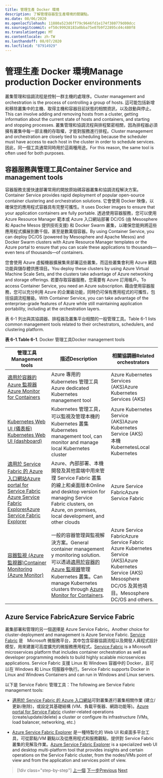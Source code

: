 ```yaml
---
title: 管理生產 Docker 環境
description: 了解管理容器型生產環境的關鍵點。
ms.date: 08/06/2020
ms.openlocfilehash: 11880a523d6ff79c9646fd1e174f380779d00dcc
ms.sourcegitcommit: ef50c99928183a0bba75e07b9f22895cd4c480f8
ms.translationtype: MT
ms.contentlocale: zh-TW
ms.lasthandoff: 08/07/2020
ms.locfileid: "87914929"
---
```

# <a name="manage-production-docker-environments"></a><span data-ttu-id="7d650-103">管理生產 Docker 環境</span><span class="sxs-lookup"><span data-stu-id="7d650-103">Manage production Docker environments</span></span>

<span data-ttu-id="7d650-104">叢集管理和協調流程是控制一群主機的處理序。</span><span class="sxs-lookup"><span data-stu-id="7d650-104">Cluster management and orchestration is the process of controlling a group of hosts.</span></span> <span data-ttu-id="7d650-105">這可能包括新增和移除叢集中的主機、取得主機和容器目前狀態的相關資訊，以及啟動與停止。</span><span class="sxs-lookup"><span data-stu-id="7d650-105">This can involve adding and removing hosts from a cluster, getting information about the current state of hosts and containers, and starting and stopping processes.</span></span> <span data-ttu-id="7d650-106">叢集管理和協調流程與排程緊密相關，因為排程器必須擁有叢集中每一部主機的存取權，才能對服務進行排程。</span><span class="sxs-lookup"><span data-stu-id="7d650-106">Cluster management and orchestration are closely tied to scheduling because the scheduler must have access to each host in the cluster in order to schedule services.</span></span> <span data-ttu-id="7d650-107">因此，同一個工具通常同時用於這兩種用途。</span><span class="sxs-lookup"><span data-stu-id="7d650-107">For this reason, the same tool is often used for both purposes.</span></span>

## <a name="container-service-and-management-tools"></a><span data-ttu-id="7d650-108">容器服務與管理工具</span><span class="sxs-lookup"><span data-stu-id="7d650-108">Container Service and management tools</span></span>

<span data-ttu-id="7d650-109">容器服務支援快速部署常用的開放原始碼容器叢集和協調流程解決方案。</span><span class="sxs-lookup"><span data-stu-id="7d650-109">Container Service provides rapid deployment of popular open-source container clustering and orchestration solutions.</span></span> <span data-ttu-id="7d650-110">它會使用 Docker 映像，以確保您的應用程式容器具有完整可攜性。</span><span class="sxs-lookup"><span data-stu-id="7d650-110">It uses Docker images to ensure that your application containers are fully portable.</span></span> <span data-ttu-id="7d650-111">透過使用容器服務，您可以使用 Azure Resource Manager 範本或 Azure 入口網站部署 DC/OS (由 Mesosphere 和 Apache Mesos 提供技術支援) 和 Docker Swarm 叢集，以確保您能夠將這些應用程式擴展到數千個，甚至是數萬個容器。</span><span class="sxs-lookup"><span data-stu-id="7d650-111">By using Container Service, you can deploy DC/OS (powered by Mesosphere and Apache Mesos) and Docker Swarm clusters with Azure Resource Manager templates or the Azure portal to ensure that you can scale these applications to thousands—even tens of thousands—of containers.</span></span>

<span data-ttu-id="7d650-112">您會使用 Azure 虛擬機器擴展集來部署這些叢集，而這些叢集會利用 Azure 網路功能與儲存體供應項目。</span><span class="sxs-lookup"><span data-stu-id="7d650-112">You deploy these clusters by using Azure Virtual Machine Scale Sets, and the clusters take advantage of Azure networking and storage offerings.</span></span> <span data-ttu-id="7d650-113">若要存取容器服務，您需要有 Azure 訂用帳戶。</span><span class="sxs-lookup"><span data-stu-id="7d650-113">To access Container Service, you need an Azure subscription.</span></span> <span data-ttu-id="7d650-114">藉由使用容器服務，您可以充分利用 Azure 的企業級功能，同時仍可保有應用程式的可攜性，包括協調流程層級。</span><span class="sxs-lookup"><span data-stu-id="7d650-114">With Container Service, you can take advantage of the enterprise-grade features of Azure while still maintaining application portability, including at the orchestration layers.</span></span>

<span data-ttu-id="7d650-115">表 6-1 列出與其協調器、排程器及叢集平台相關的一般管理工具。</span><span class="sxs-lookup"><span data-stu-id="7d650-115">Table 6-1 lists common management tools related to their orchestrators, schedulers, and clustering platform.</span></span>

<span data-ttu-id="7d650-116">**表 6-1**.</span><span class="sxs-lookup"><span data-stu-id="7d650-116">**Table 6-1**.</span></span> <span data-ttu-id="7d650-117">Docker 管理工具</span><span class="sxs-lookup"><span data-stu-id="7d650-117">Docker management tools</span></span>

| <span data-ttu-id="7d650-118">管理工具</span><span class="sxs-lookup"><span data-stu-id="7d650-118">Management tools</span></span> | <span data-ttu-id="7d650-119">描述</span><span class="sxs-lookup"><span data-stu-id="7d650-119">Description</span></span> | <span data-ttu-id="7d650-120">相關協調器</span><span class="sxs-lookup"><span data-stu-id="7d650-120">Related orchestrators</span></span> |
|------------------|-------------|-----------------------|
| [<span data-ttu-id="7d650-121">適用於容器的 Azure 監視器</span><span class="sxs-lookup"><span data-stu-id="7d650-121">Azure Monitor for Containers</span></span>](https://docs.microsoft.com/azure/monitoring/monitoring-container-insights-overview) | <span data-ttu-id="7d650-122">Azure 專用的 Kubernetes 管理工具</span><span class="sxs-lookup"><span data-stu-id="7d650-122">Azure dedicated Kubernetes management tool</span></span> | <span data-ttu-id="7d650-123">Azure Kubernetes Services (AKS)</span><span class="sxs-lookup"><span data-stu-id="7d650-123">Azure Kubernetes Services (AKS)</span></span> |
| [<span data-ttu-id="7d650-124">Kubernetes Web UI (儀表板) </span><span class="sxs-lookup"><span data-stu-id="7d650-124">Kubernetes Web UI (dashboard)</span></span>](https://kubernetes.io/docs/tasks/access-application-cluster/web-ui-dashboard/) | <span data-ttu-id="7d650-125">Kubernetes 管理工具，可以監視及管理本機的 Kubernetes 叢集</span><span class="sxs-lookup"><span data-stu-id="7d650-125">Kubernetes management tool, can monitor and manage local Kubernetes cluster</span></span> | <span data-ttu-id="7d650-126">Azure Kubernetes Service (AKS)</span><span class="sxs-lookup"><span data-stu-id="7d650-126">Azure Kubernetes Service (AKS)</span></span><br/><span data-ttu-id="7d650-127">本機 Kubernetes</span><span class="sxs-lookup"><span data-stu-id="7d650-127">Local Kubernetes</span></span> |
| [<span data-ttu-id="7d650-128">適用於 Service Fabric 的 Azure 入口網站</span><span class="sxs-lookup"><span data-stu-id="7d650-128">Azure portal for Service Fabric</span></span>](https://docs.microsoft.com/azure/service-fabric/service-fabric-cluster-creation-via-portal)<br/>[<span data-ttu-id="7d650-129">Azure Service Fabric Explorer</span><span class="sxs-lookup"><span data-stu-id="7d650-129">Azure Service Fabric Explorer</span></span>](https://docs.microsoft.com/azure/service-fabric/service-fabric-visualizing-your-cluster) | <span data-ttu-id="7d650-130">Azure、內部部署、本機開發及其他雲端中用來管理 Service Fabric 叢集的線上和桌面版本</span><span class="sxs-lookup"><span data-stu-id="7d650-130">Online and desktop version for managing Service Fabric clusters, on Azure, on premises, local development, and other clouds</span></span> | <span data-ttu-id="7d650-131">Azure Service Fabric</span><span class="sxs-lookup"><span data-stu-id="7d650-131">Azure Service Fabric</span></span> |
| [<span data-ttu-id="7d650-132">容器監視 (Azure 監視器)</span><span class="sxs-lookup"><span data-stu-id="7d650-132">Container Monitoring (Azure Monitor)</span></span>](https://docs.microsoft.com/azure/azure-monitor/insights/containers) | <span data-ttu-id="7d650-133">一般的容器管理與監視解決方案。</span><span class="sxs-lookup"><span data-stu-id="7d650-133">General container management y monitoring solution.</span></span> <span data-ttu-id="7d650-134">可以透過[適用於容器的 Azure 監視器](https://docs.microsoft.com/azure/monitoring/monitoring-container-insights-overview)管理 Kubernetes 叢集。</span><span class="sxs-lookup"><span data-stu-id="7d650-134">Can manage Kubernetes clusters through [Azure Monitor for Containers](https://docs.microsoft.com/azure/monitoring/monitoring-container-insights-overview).</span></span> | <span data-ttu-id="7d650-135">Azure Service Fabric</span><span class="sxs-lookup"><span data-stu-id="7d650-135">Azure Service Fabric</span></span><br/><span data-ttu-id="7d650-136">Azure Kubernetes Service (AKS)</span><span class="sxs-lookup"><span data-stu-id="7d650-136">Azure Kubernetes Service (AKS)</span></span><br/><span data-ttu-id="7d650-137">Mesosphere DC/OS 及其他項目。</span><span class="sxs-lookup"><span data-stu-id="7d650-137">Mesosphere DC/OS and others.</span></span> |

## <a name="azure-service-fabric"></a><span data-ttu-id="7d650-138">Azure Service Fabric</span><span class="sxs-lookup"><span data-stu-id="7d650-138">Azure Service Fabric</span></span>

<span data-ttu-id="7d650-139">叢集部署和管理的另一個選擇是 Azure Service Fabric。</span><span class="sxs-lookup"><span data-stu-id="7d650-139">Another choice for cluster-deployment and management is Azure Service Fabric.</span></span> <span data-ttu-id="7d650-140">[Service Fabric](https://azure.microsoft.com/services/service-fabric/) 是　Microsoft 微服務平台，其中包含容器協調流程以及開發人員程式設計模型，用來建置可高度擴充的微服務應用程式。</span><span class="sxs-lookup"><span data-stu-id="7d650-140">[Service Fabric](https://azure.microsoft.com/services/service-fabric/) is a Microsoft microservices platform that includes container orchestration as well as developer programming models to build highly scalable microservices applications.</span></span> <span data-ttu-id="7d650-141">Service Fabric 支援 Linux 和 Windows 容器中的 Docker，且可以在 Windows 和 Linux 伺服器中執行。</span><span class="sxs-lookup"><span data-stu-id="7d650-141">Service Fabric supports Docker in Linux and Windows Containers and can run in Windows and Linux servers.</span></span>

<span data-ttu-id="7d650-142">以下是 Service Fabric 管理工具：</span><span class="sxs-lookup"><span data-stu-id="7d650-142">The following are Service Fabric management tools:</span></span>

- <span data-ttu-id="7d650-143">[適用於 Service Fabric 的 Azure 入口網站](https://docs.microsoft.com/azure/service-fabric/service-fabric-cluster-creation-via-portal)可對叢集進行叢集相關作業 (建立/更新/刪除)，或設定其基礎結構 (VM、負載平衡器、網路功能等)。</span><span class="sxs-lookup"><span data-stu-id="7d650-143">[Azure portal for Service Fabric](https://docs.microsoft.com/azure/service-fabric/service-fabric-cluster-creation-via-portal) cluster-related operations (create/update/delete) a cluster or configure its infrastructure (VMs, load balancer, networking, etc.)</span></span>

- <span data-ttu-id="7d650-144">[Azure Service Fabric Explorer](https://docs.microsoft.com/azure/service-fabric/service-fabric-visualizing-your-cluster) 是一種特製化的 Web UI 和桌面多平台工具，可從節點/VM 觀點以及從應用程式和服務觀點，提供對 Service Fabric 叢集的見解及作業。</span><span class="sxs-lookup"><span data-stu-id="7d650-144">[Azure Service Fabric Explorer](https://docs.microsoft.com/azure/service-fabric/service-fabric-visualizing-your-cluster) is a specialized web UI and desktop multi-platform tool that provides insights and certain operations on the Service Fabric cluster, from the nodes/VMs point of view and from the application and services point of view.</span></span>

>[!div class="step-by-step"]
><span data-ttu-id="7d650-145">[上一個](run-microservices-based-applications-in-production.md) 
>[下一步](monitor-containerized-application-services.md)</span><span class="sxs-lookup"><span data-stu-id="7d650-145">[Previous](run-microservices-based-applications-in-production.md)
[Next](monitor-containerized-application-services.md)</span></span>
